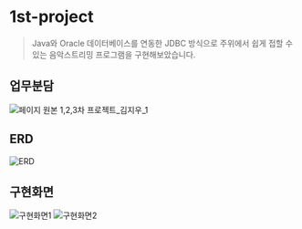 # 1st-project
>Java와 Oracle 데이터베이스를 연동한 JDBC 방식으로 주위에서 쉽게 접할 수 있는 음악스트리밍 프로그램을 구현해보았습니다.


## 업무분담
![페이지 원본 1,2,3차 프로젝트_김지우_1](https://github.com/eraseK/1st-project/assets/116993656/2724f93d-12e5-420c-9d98-a7f29a12033c)


## ERD
![ERD](https://github.com/eraseK/1st-project/assets/116993656/d6be900a-149f-4f94-8268-757eafc3ca92)


## 구현화면
![구현화면1](https://github.com/eraseK/1st-project/assets/116993656/2de23425-bd10-4b15-a35f-861ac3171465)
![구현화면2](https://github.com/eraseK/1st-project/assets/116993656/b84257c3-e96c-4358-9cf5-62a2ec918bc8)
